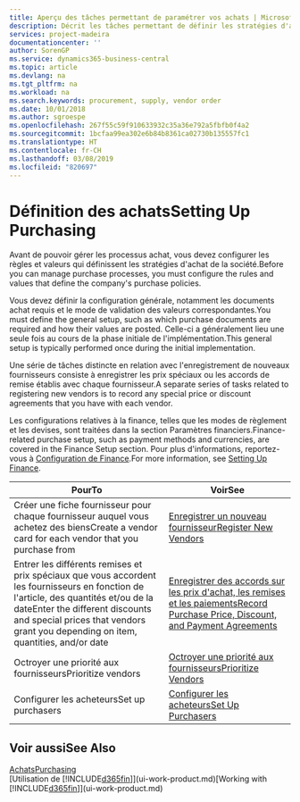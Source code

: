 ```yaml
---
title: Aperçu des tâches permettant de paramétrer vos achats | Microsoft Docs
description: Décrit les tâches permettant de définir les stratégies d'approvisionnement de votre société et de déterminer vos processus d'achat.
services: project-madeira
documentationcenter: ''
author: SorenGP
ms.service: dynamics365-business-central
ms.topic: article
ms.devlang: na
ms.tgt_pltfrm: na
ms.workload: na
ms.search.keywords: procurement, supply, vendor order
ms.date: 10/01/2018
ms.author: sgroespe
ms.openlocfilehash: 267f55c59f910633932c35a36e792a5fbfb0f4a2
ms.sourcegitcommit: 1bcfaa99ea302e6b84b8361ca02730b135557fc1
ms.translationtype: HT
ms.contentlocale: fr-CH
ms.lasthandoff: 03/08/2019
ms.locfileid: "820697"
---
```

# <a name="setting-up-purchasing"></a><span data-ttu-id="afea8-103">Définition des achats</span><span class="sxs-lookup"><span data-stu-id="afea8-103">Setting Up Purchasing</span></span>
<span data-ttu-id="afea8-104">Avant de pouvoir gérer les processus achat, vous devez configurer les règles et valeurs qui définissent les stratégies d'achat de la société.</span><span class="sxs-lookup"><span data-stu-id="afea8-104">Before you can manage purchase processes, you must configure the rules and values that define the company's purchase policies.</span></span>

<span data-ttu-id="afea8-105">Vous devez définir la configuration générale, notamment les documents achat requis et le mode de validation des valeurs correspondantes.</span><span class="sxs-lookup"><span data-stu-id="afea8-105">You must define the general setup, such as which purchase documents are required and how their values are posted.</span></span> <span data-ttu-id="afea8-106">Celle-ci a généralement lieu une seule fois au cours de la phase initiale de l'implémentation.</span><span class="sxs-lookup"><span data-stu-id="afea8-106">This general setup is typically performed once during the initial implementation.</span></span>

<span data-ttu-id="afea8-107">Une série de tâches distincte en relation avec l'enregistrement de nouveaux fournisseurs consiste à enregistrer les prix spéciaux ou les accords de remise établis avec chaque fournisseur.</span><span class="sxs-lookup"><span data-stu-id="afea8-107">A separate series of tasks related to registering new vendors is to record any special price or discount agreements that you have with each vendor.</span></span>

<span data-ttu-id="afea8-108">Les configurations relatives à la finance, telles que les modes de règlement et les devises, sont traitées dans la section Paramètres financiers.</span><span class="sxs-lookup"><span data-stu-id="afea8-108">Finance-related purchase setup, such as payment methods and currencies, are covered in the Finance Setup section.</span></span> <span data-ttu-id="afea8-109">Pour plus d'informations, reportez-vous à [Configuration de Finance](finance-setup-finance.md).</span><span class="sxs-lookup"><span data-stu-id="afea8-109">For more information, see [Setting Up Finance](finance-setup-finance.md).</span></span>

| <span data-ttu-id="afea8-110">Pour</span><span class="sxs-lookup"><span data-stu-id="afea8-110">To</span></span> | <span data-ttu-id="afea8-111">Voir</span><span class="sxs-lookup"><span data-stu-id="afea8-111">See</span></span> |
| --- | --- |
| <span data-ttu-id="afea8-112">Créer une fiche fournisseur pour chaque fournisseur auquel vous achetez des biens</span><span class="sxs-lookup"><span data-stu-id="afea8-112">Create a vendor card for each vendor that you purchase from</span></span>|[<span data-ttu-id="afea8-113">Enregistrer un nouveau fournisseur</span><span class="sxs-lookup"><span data-stu-id="afea8-113">Register New Vendors</span></span>](purchasing-how-register-new-vendors.md) |
| <span data-ttu-id="afea8-114">Entrer les différents remises et prix spéciaux que vous accordent les fournisseurs en fonction de l'article, des quantités et/ou de la date</span><span class="sxs-lookup"><span data-stu-id="afea8-114">Enter the different discounts and special prices that vendors grant you depending on item, quantities, and/or date</span></span> |[<span data-ttu-id="afea8-115">Enregistrer des accords sur les prix d'achat, les remises et les paiements</span><span class="sxs-lookup"><span data-stu-id="afea8-115">Record Purchase Price, Discount, and Payment Agreements</span></span>](purchasing-how-record-purchase-price-discount-payment-agreements.md) |
| <span data-ttu-id="afea8-116">Octroyer une priorité aux fournisseurs</span><span class="sxs-lookup"><span data-stu-id="afea8-116">Prioritize vendors</span></span> |[<span data-ttu-id="afea8-117">Octroyer une priorité aux fournisseurs</span><span class="sxs-lookup"><span data-stu-id="afea8-117">Prioritize Vendors</span></span>](purchasing-how-prioritize-vendors.md) |
| <span data-ttu-id="afea8-118">Configurer les acheteurs</span><span class="sxs-lookup"><span data-stu-id="afea8-118">Set up purchasers</span></span> |[<span data-ttu-id="afea8-119">Configurer les acheteurs</span><span class="sxs-lookup"><span data-stu-id="afea8-119">Set Up Purchasers</span></span>](purchasing-how-setup-purchasers.md) |

## <a name="see-also"></a><span data-ttu-id="afea8-120">Voir aussi</span><span class="sxs-lookup"><span data-stu-id="afea8-120">See Also</span></span>
[<span data-ttu-id="afea8-121">Achats</span><span class="sxs-lookup"><span data-stu-id="afea8-121">Purchasing</span></span>](purchasing-manage-purchasing.md)  
<span data-ttu-id="afea8-122">[Utilisation de [!INCLUDE[d365fin](includes/d365fin_md.md)]](ui-work-product.md)</span><span class="sxs-lookup"><span data-stu-id="afea8-122">[Working with [!INCLUDE[d365fin](includes/d365fin_md.md)]](ui-work-product.md)</span></span>
